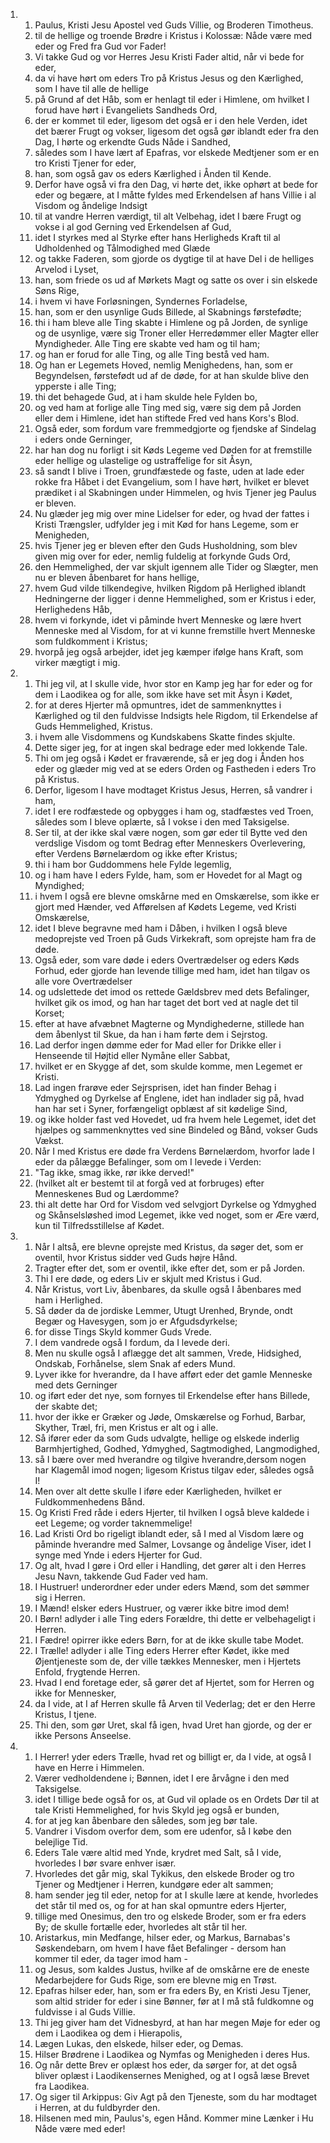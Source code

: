 <ol>
  <li>
    <ol>
      <li>Paulus, Kristi Jesu Apostel ved Guds Villie, og Broderen Timotheus.</li>
      <li>til de hellige og troende Brødre i Kristus i Kolossæ: Nåde være med eder og Fred fra Gud vor Fader!</li>
      <li>Vi takke Gud og vor Herres Jesu Kristi Fader altid, når vi bede for eder,</li>
      <li>da vi have hørt om eders Tro på Kristus Jesus og den Kærlighed, som I have til alle de hellige</li>
      <li>på Grund af det Håb, som er henlagt til eder i Himlene, om hvilket I forud have hørt i Evangeliets Sandheds Ord,</li>
      <li>der er kommet til eder, ligesom det også er i den hele Verden, idet det bærer Frugt og vokser, ligesom det også gør iblandt eder fra den Dag, I hørte og erkendte Guds Nåde i Sandhed,</li>
      <li>således som I have lært af Epafras, vor elskede Medtjener som er en tro Kristi Tjener for eder,</li>
      <li>han, som også gav os eders Kærlighed i Ånden til Kende.</li>
      <li>Derfor have også vi fra den Dag, vi hørte det, ikke ophørt at bede for eder og begære, at I måtte fyldes med Erkendelsen af hans Villie i al Visdom og åndelige Indsigt</li>
      <li>til at vandre Herren værdigt, til alt Velbehag, idet I bære Frugt og vokse i al god Gerning ved Erkendelsen af Gud,</li>
      <li>idet I styrkes med al Styrke efter hans Herligheds Kraft til al Udholdenhed og Tålmodighed med Glæde</li>
      <li>og takke Faderen, som gjorde os dygtige til at have Del i de helliges Arvelod i Lyset,</li>
      <li>han, som friede os ud af Mørkets Magt og satte os over i sin elskede Søns Rige,</li>
      <li>i hvem vi have Forløsningen, Syndernes Forladelse,</li>
      <li>han, som er den usynlige Guds Billede, al Skabnings førstefødte;</li>
      <li>thi i ham bleve alle Ting skabte i Himlene og på Jorden, de synlige og de usynlige, være sig Troner eller Herredømmer eller Magter eller Myndigheder. Alle Ting ere skabte ved ham og til ham;</li>
      <li>og han er forud for alle Ting, og alle Ting bestå ved ham.</li>
      <li>Og han er Legemets Hoved, nemlig Menighedens, han, som er Begyndelsen, førstefødt ud af de døde, for at han skulde blive den ypperste i alle Ting;</li>
      <li>thi det behagede Gud, at i ham skulde hele Fylden bo,</li>
      <li>og ved ham at forlige alle Ting med sig, være sig dem på Jorden eller dem i Himlene, idet han stiftede Fred ved hans Kors's Blod.</li>
      <li>Også eder, som fordum vare fremmedgjorte og fjendske af Sindelag i eders onde Gerninger,</li>
      <li>har han dog nu forligt i sit Køds Legeme ved Døden for at fremstille eder hellige og ulastelige og ustraffelige for sit Åsyn,</li>
      <li>så sandt I blive i Troen, grundfæstede og faste, uden at lade eder rokke fra Håbet i det Evangelium, som I have hørt, hvilket er blevet prædiket i al Skabningen under Himmelen, og hvis Tjener jeg Paulus er bleven.</li>
      <li>Nu glæder jeg mig over mine Lidelser for eder, og hvad der fattes i Kristi Trængsler, udfylder jeg i mit Kød for hans Legeme, som er Menigheden,</li>
      <li>hvis Tjener jeg er bleven efter den Guds Husholdning, som blev given mig over for eder, nemlig fuldelig at forkynde Guds Ord,</li>
      <li>den Hemmelighed, der var skjult igennem alle Tider og Slægter, men nu er bleven åbenbaret for hans hellige,</li>
      <li>hvem Gud vilde tilkendegive, hvilken Rigdom på Herlighed iblandt Hedningerne der ligger i denne Hemmelighed, som er Kristus i eder, Herlighedens Håb,</li>
      <li>hvem vi forkynde, idet vi påminde hvert Menneske og lære hvert Menneske med al Visdom, for at vi kunne fremstille hvert Menneske som fuldkomment i Kristus;</li>
      <li>hvorpå jeg også arbejder, idet jeg kæmper ifølge hans Kraft, som virker mægtigt i mig.</li>
    </ol>
  </li>
  <li>
    <ol>
      <li>Thi jeg vil, at I skulle vide, hvor stor en Kamp jeg har for eder og for dem i Laodikea og for alle, som ikke have set mit Åsyn i Kødet,</li>
      <li>for at deres Hjerter må opmuntres, idet de sammenknyttes i Kærlighed og til den fuldvisse Indsigts hele Rigdom, til Erkendelse af Guds Hemmelighed, Kristus.</li>
      <li>i hvem alle Visdommens og Kundskabens Skatte findes skjulte.</li>
      <li>Dette siger jeg, for at ingen skal bedrage eder med lokkende Tale.</li>
      <li>Thi om jeg også i Kødet er fraværende, så er jeg dog i Ånden hos eder og glæder mig ved at se eders Orden og Fastheden i eders Tro på Kristus.</li>
      <li>Derfor, ligesom I have modtaget Kristus Jesus, Herren, så vandrer i ham,</li>
      <li>idet I ere rodfæstede og opbygges i ham og, stadfæstes ved Troen, således som I bleve oplærte, så I vokse i den med Taksigelse.</li>
      <li>Ser til, at der ikke skal være nogen, som gør eder til Bytte ved den verdslige Visdom og tomt Bedrag efter Menneskers Overlevering, efter Verdens Børnelærdom og ikke efter Kristus;</li>
      <li>thi i ham bor Guddommens hele Fylde legemlig,</li>
      <li>og i ham have I eders Fylde, ham, som er Hovedet for al Magt og Myndighed;</li>
      <li>i hvem I også ere blevne omskårne med en Omskærelse, som ikke er gjort med Hænder, ved Afførelsen af Kødets Legeme, ved Kristi Omskærelse,</li>
      <li>idet I bleve begravne med ham i Dåben, i hvilken I også bleve medoprejste ved Troen på Guds Virkekraft, som oprejste ham fra de døde.</li>
      <li>Også eder, som vare døde i eders Overtrædelser og eders Køds Forhud, eder gjorde han levende tillige med ham, idet han tilgav os alle vore Overtrædelser</li>
      <li>og udslettede det imod os rettede Gældsbrev med dets Befalinger, hvilket gik os imod, og han har taget det bort ved at nagle det til Korset;</li>
      <li>efter at have afvæbnet Magterne og Myndighederne, stillede han dem åbenlyst til Skue, da han i ham førte dem i Sejrstog.</li>
      <li>Lad derfor ingen dømme eder for Mad eller for Drikke eller i Henseende til Højtid eller Nymåne eller Sabbat,</li>
      <li>hvilket er en Skygge af det, som skulde komme, men Legemet er Kristi.</li>
      <li>Lad ingen frarøve eder Sejrsprisen, idet han finder Behag i Ydmyghed og Dyrkelse af Englene, idet han indlader sig på, hvad han har set i Syner, forfængeligt opblæst af sit kødelige Sind,</li>
      <li>og ikke holder fast ved Hovedet, ud fra hvem hele Legemet, idet det hjælpes og sammenknyttes ved sine Bindeled og Bånd, vokser Guds Vækst.</li>
      <li>Når I med Kristus ere døde fra Verdens Børnelærdom, hvorfor lade I eder da pålægge Befalinger, som om I levede i Verden:</li>
      <li>"Tag ikke, smag ikke, rør ikke derved!"</li>
      <li>(hvilket alt er bestemt til at forgå ved at forbruges) efter Menneskenes Bud og Lærdomme?</li>
      <li>thi alt dette har Ord for Visdom ved selvgjort Dyrkelse og Ydmyghed og Skånselsløshed imod Legemet, ikke ved noget, som er Ære værd, kun til Tilfredsstillelse af Kødet.</li>
    </ol>
  </li>
  <li>
    <ol>
      <li>Når I altså, ere blevne oprejste med Kristus, da søger det, som er oventil, hvor Kristus sidder ved Guds højre Hånd.</li>
      <li>Tragter efter det, som er oventil, ikke efter det, som er på Jorden.</li>
      <li>Thi I ere døde, og eders Liv er skjult med Kristus i Gud.</li>
      <li>Når Kristus, vort Liv, åbenbares, da skulle også I åbenbares med ham i Herlighed.</li>
      <li>Så døder da de jordiske Lemmer, Utugt Urenhed, Brynde, ondt Begær og Havesygen, som jo er Afgudsdyrkelse;</li>
      <li>for disse Tings Skyld kommer Guds Vrede.</li>
      <li>I dem vandrede også I fordum, da I levede deri.</li>
      <li>Men nu skulle også I aflægge det alt sammen, Vrede, Hidsighed, Ondskab, Forhånelse, slem Snak af eders Mund.</li>
      <li>Lyver ikke for hverandre, da I have afført eder det gamle Menneske med dets Gerninger</li>
      <li>og iført eder det nye, som fornyes til Erkendelse efter hans Billede, der skabte det;</li>
      <li>hvor der ikke er Græker og Jøde, Omskærelse og Forhud, Barbar, Skyther, Træl, fri, men Kristus er alt og i alle.</li>
      <li>Så ifører eder da som Guds udvalgte, hellige og elskede inderlig Barmhjertighed, Godhed, Ydmyghed, Sagtmodighed, Langmodighed,</li>
      <li>så I bære over med hverandre og tilgive hverandre,dersom nogen har Klagemål imod nogen; ligesom Kristus tilgav eder, således også I!</li>
      <li>Men over alt dette skulle I iføre eder Kærligheden, hvilket er Fuldkommenhedens Bånd.</li>
      <li>Og Kristi Fred råde i eders Hjerter, til hvilken I også bleve kaldede i eet Legeme; og vorder taknemmelige!</li>
      <li>Lad Kristi Ord bo rigeligt iblandt eder, så I med al Visdom lære og påminde hverandre med Salmer, Lovsange og åndelige Viser, idet I synge med Ynde i eders Hjerter for Gud.</li>
      <li>Og alt, hvad I gøre i Ord eller i Handling, det gører alt i den Herres Jesu Navn, takkende Gud Fader ved ham.</li>
      <li>I Hustruer! underordner eder under eders Mænd, som det sømmer sig i Herren.</li>
      <li>I Mænd! elsker eders Hustruer, og værer ikke bitre imod dem!</li>
      <li>I Børn! adlyder i alle Ting eders Forældre, thi dette er velbehageligt i Herren.</li>
      <li>I Fædre! opirrer ikke eders Børn, for at de ikke skulle tabe Modet.</li>
      <li>I Trælle! adlyder i alle Ting eders Herrer efter Kødet, ikke med Øjentjeneste som de, der ville tækkes Mennesker, men i Hjertets Enfold, frygtende Herren.</li>
      <li>Hvad I end foretage eder, så gører det af Hjertet, som for Herren og ikke for Mennesker,</li>
      <li>da I vide, at I af Herren skulle få Arven til Vederlag; det er den Herre Kristus, I tjene.</li>
      <li>Thi den, som gør Uret, skal få igen, hvad Uret han gjorde, og der er ikke Persons Anseelse.</li>
    </ol>
  </li>
  <li>
    <ol>
      <li>I Herrer! yder eders Trælle, hvad ret og billigt er, da I vide, at også I have en Herre i Himmelen.</li>
      <li>Værer vedholdendene i; Bønnen, idet I ere årvågne i den med Taksigelse.</li>
      <li>idet I tillige bede også for os, at Gud vil oplade os en Ordets Dør til at tale Kristi Hemmelighed, for hvis Skyld jeg også er bunden,</li>
      <li>for at jeg kan åbenbare den således, som jeg bør tale.</li>
      <li>Vandrer i Visdom overfor dem, som ere udenfor, så I købe den belejlige Tid.</li>
      <li>Eders Tale være altid med Ynde, krydret med Salt, så I vide, hvorledes I bør svare enhver især.</li>
      <li>Hvorledes det går mig, skal Tykikus, den elskede Broder og tro Tjener og Medtjener i Herren, kundgøre eder alt sammen;</li>
      <li>ham sender jeg til eder, netop for at I skulle lære at kende, hvorledes det står til med os, og for at han skal opmuntre eders Hjerter,</li>
      <li>tillige med Onesimus, den tro og elskede Broder, som er fra eders By; de skulle fortælle eder, hvorledes alt står til her.</li>
      <li>Aristarkus, min Medfange, hilser eder, og Markus, Barnabas's Søskendebarn, om hvem I have fået Befalinger - dersom han kommer til eder, da tager imod ham -</li>
      <li>og Jesus, som kaldes Justus, hvilke af de omskårne ere de eneste Medarbejdere for Guds Rige, som ere blevne mig en Trøst.</li>
      <li>Epafras hilser eder, han, som er fra eders By, en Kristi Jesu Tjener, som altid strider for eder i sine Bønner, før at I må stå fuldkomne og fuldvisse i al Guds Villie.</li>
      <li>Thi jeg giver ham det Vidnesbyrd, at han har megen Møje for eder og dem i Laodikea og dem i Hierapolis,</li>
      <li>Lægen Lukas, den elskede, hilser eder, og Demas.</li>
      <li>Hilser Brødrene i Laodikea og Nymfas og Menigheden i deres Hus.</li>
      <li>Og når dette Brev er oplæst hos eder, da sørger for, at det også bliver oplæst i Laodikensernes Menighed, og at I også læse Brevet fra Laodikea.</li>
      <li>Og siger til Arkippus: Giv Agt på den Tjeneste, som du har modtaget i Herren, at du fuldbyrder den.</li>
      <li>Hilsenen med min, Paulus's, egen Hånd. Kommer mine Lænker i Hu Nåde være med eder!</li>
    </ol>
  </li>
</ol>
